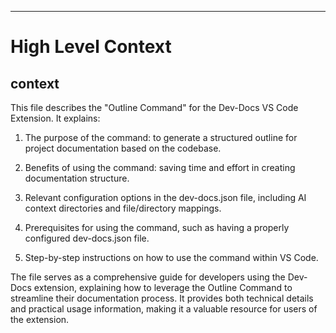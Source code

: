 

  ---
# High Level Context
## context
This file describes the "Outline Command" for the Dev-Docs VS Code Extension. It explains:

1. The purpose of the command: to generate a structured outline for project documentation based on the codebase.

2. Benefits of using the command: saving time and effort in creating documentation structure.

3. Relevant configuration options in the dev-docs.json file, including AI context directories and file/directory mappings.

4. Prerequisites for using the command, such as having a properly configured dev-docs.json file.

5. Step-by-step instructions on how to use the command within VS Code.

The file serves as a comprehensive guide for developers using the Dev-Docs extension, explaining how to leverage the Outline Command to streamline their documentation process. It provides both technical details and practical usage information, making it a valuable resource for users of the extension.

  